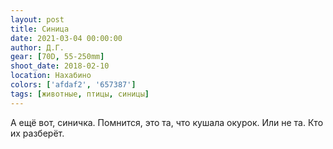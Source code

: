 ```yaml
---
layout: post
title: Синица
date: 2021-03-04 00:00:00
author: Д.Г.
gear: [70D, 55-250mm]
shoot_date: 2018-02-10
location: Нахабино
colors: ['afdaf2', '657387']
tags: [животные, птицы, синицы]
---
```

А ещё вот, синичка. Помнится, это та, что кушала окурок. Или не та. Кто их разберёт.
